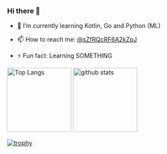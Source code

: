 ### Hi there 👋

- 🌱 I’m currently learning Kotlin, Go and Python (ML)

- 📫 How to reach me: [@sZfRQcRF6A2kZpJ](https://twitter.com/sZfRQcRF6A2kZpJ)

- ⚡ Fun fact: Learning SOMETHING

<!-- **kokoichi206/kokoichi206** is a ✨ _special_ ✨ repository because its `README.md` (this file) appears on your GitHub profile.

Here are some ideas to get you started:

- 🔭 I’m currently working on ...

- 👯 I’m looking to collaborate on ...
- 🤔 I’m looking for help with ...
- 💬 Ask me about ...

- 😄 Pronouns: ...

 -->
<p align="left"> 
  <img alt="Top Langs" height="150px" src="https://github-readme-stats.vercel.app/api/top-langs/?username=kokoichi206&layout=compact&show_icons=true&theme=onedark" />
  <img alt="github stats" height="150px" src="https://github-readme-stats.vercel.app/api?username=kokoichi206&theme=onedark&show_icons=ture" />
</p>

[![trophy](https://github-profile-trophy.vercel.app/?username=kokoichi206&theme=onedark&column=7
)](https://github.com/ryo-ma/github-profile-trophy)
